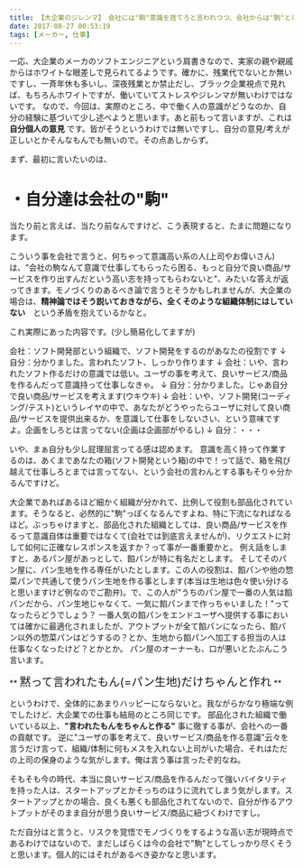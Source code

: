 ```yaml
---
title: 【大企業のジレンマ】　会社には"駒"意識を捨てろと言われつつ、会社からは"駒"としての役割を期待される件
date: 2017-08-27 00:53:19
tags: [メーカー, 仕事]
---
```


一応、大企業のメーカのソフトエンジニアという肩書きなので、実家の親や親戚からはホワイトな眼差しで見られてるようです。確かに、残業代でないとか無いですし、一斉年休も多いし、深夜残業とか禁止だし、ブラック企業視点で見れば、もちろんホワイトですが、働いていてストレスやジレンマが無いわけではないです。
なので、今回は、実際のところ、中で働く人の意識がどうなのか、自分の経験に基づいて少し述べようと思います。あと前もって言いますが、これは　**自分個人の意見** です。皆がそうというわけでは無いですし、自分の意見/考えが正しいとかそんなもんでも無いので。その点あしからず。

まず、最初に言いたいのは、

# ・自分達は会社の"駒"

<!-- more -->

当たり前と言えば、当たり前なんですけど、こう表現すると、たまに問題になります。

こういう事を会社で言うと、何ちゃって意識高い系の人(上司やお偉いさん)は、"会社の駒なんて意識で仕事してもらったら困る、もっと自分で良い商品/サービスを作り出すんだという高い志を持ってもらわないと"、みたいな答えが返ってきます。モノづくりのあるべき論で言うとそうかもしれませんが、大企業の場合は、**精神論ではそう説いておきながら、全くそのような組織体制にはしていない**　という矛盾を抱えているかなと。

これ実際にあった内容です。(少し簡易化してますが)

会社：ソフト開発部という組織で、ソフト開発をするのがあなたの役割です
↓
自分：分かりました。言われたソフト、しっかり作ります
↓
会社：いや、言われたソフト作るだけの意識では低い。ユーザの事を考えて、良いサービス/商品を作るんだって意識持って仕事しなきゃ。
↓
自分：分かりました。じゃあ自分で良い商品/サービスを考えます(ウキウキ)
↓
会社：いや、ソフト開発(コーディング/テスト)というレイヤの中で、あなたがどうやったらユーザに対して良い商品/サービスを提供出来るか、を意識して仕事をしないさい、という意味ですよ。企画をしろとは言ってない(企画は企画部がやるし)
↓
自分：・・・

いや、まぁ自分も少し屁理屈言ってる感は認めます。
意識を高く持って作業するのは、あくまであなたの箱(ソフト開発という箱)の中で！って話で、箱を飛び越えて仕事しろとまでは言ってない、という会社の言わんとする事もそりゃ分かるんですけど。

大企業であればあるほど細かく組織が分かれて、比例して役割も部品化されています。そうなると、必然的に"駒"っぽくなるんですよね、特に下流になればなるほど。ぶっちゃけますと、部品化された組織としては、良い商品/サービスを作るって意識自体は重要ではなくて(会社では到底言えませんが)、リクエストに対して如何に正確なレスポンスを返すか？って事が一番重要かと。
例え話をしますと、あるパン屋があっとして、餡パンが特に有名だとします。
そしてそのパン屋に、パン生地を作る専任がいたとします。この人の役割は、餡パンや他の惣菜パンで共通して使うパン生地を作る事とします(本当は生地は色々使い分けると思いますけど例なのでご勘弁)。で、この人が"うちのパン屋で一番の人気は餡パンだから、パン生地じゃなくて、一気に餡パンまで作っちゃいました！"ってなったらどうでしょう？
一番人気の餡パンをエンドユーザへ提供する事においては確かに最適化されましたが、アウトプットが全て餡パンになったら、餡パン以外の惣菜パンはどうするの？とか、生地から餡パンへ加工する担当の人は仕事なくなったけど？とかとか。
パン屋のオーナーも、口が悪いとたぶんこう言います。

** <span style="font-size: 20px">黙って言われたもん(=パン生地)だけちゃんと作れ</span> **

というわけで、全体的にあまりハッピーにならないと。我ながらかなり極端な例でしたけど、大企業での仕事も結局のところ同じです。
部品化された組織で働いている以上、**"言われたもんをちゃんと作る"** 事に徹する事が、会社への一番の貢献です。
逆に"ユーザの事を考えて、良いサービス/商品を作る意識"云々を言うだけ言って、組織/体制に何もメスを入れない上司がいた場合、それはただの上司の保身のような気がします。俺は言う事は言ったぞ的なね。


そもそも今の時代、本当に良いサービス/商品を作るんだって強いバイタリティを持った人は、スタートアップとかそっちのほうに流れてしまう気がします。スタートアップとかの場合、良くも悪くも部品化されてないので、自分が作るアウトプットがそのまま自分が思う良いサービス/商品に紐づくわけですし。

ただ自分はと言うと、リスクを覚悟でモノづくりをするような高い志が現時点であるわけではないので、まだしばらくは今の会社で"駒"としてしっかり尽くそうと思います。個人的にはそれがあるべき姿かなと思います。
